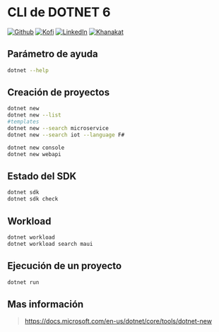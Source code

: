 # CLI de DOTNET 6

[![Github][github-shield]][github-url]
[![Kofi][kofi-shield]][kofi-url]
[![LinkedIn][linkedin-shield]][linkedin-url]
[![Khanakat][khanakat-shield]][khanakat-url]

## Parámetro de ayuda

```bash
dotnet --help
```

## Creación de proyectos

```bash
dotnet new
dotnet new --list
#templates
dotnet new --search microservice
dotnet new --search iot --language F#

dotnet new console
dotnet new webapi
```

## Estado del SDK

```bash
dotnet sdk
dotnet sdk check
```

## Workload

```bash
dotnet workload
dotnet workload search maui
```

## Ejecución de un proyecto

```bash
dotnet run
```

## Mas información

> https://docs.microsoft.com/en-us/dotnet/core/tools/dotnet-new

<!--- reference style links --->
[github-shield]: https://img.shields.io/badge/-@fernandocalmet-%23181717?style=flat-square&logo=github
[github-url]: https://github.com/fernandocalmet
[kofi-shield]: https://img.shields.io/badge/-@fernandocalmet-%231DA1F2?style=flat-square&logo=kofi&logoColor=ff5f5f
[kofi-url]: https://ko-fi.com/fernandocalmet
[linkedin-shield]: https://img.shields.io/badge/-fernandocalmet-blue?style=flat-square&logo=Linkedin&logoColor=white&link=https://www.linkedin.com/in/fernandocalmet
[linkedin-url]: https://www.linkedin.com/in/fernandocalmet
[khanakat-shield]: https://img.shields.io/badge/khanakat.com-brightgreen?style=flat-square
[khanakat-url]: https://khanakat.com